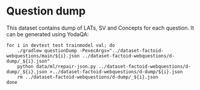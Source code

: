 Question dump
=============

This dataset contains dump of LATs, SV and Concepts for each question. It can be generated using YodaQA:

	for i in devtest test trainmodel val; do
		./gradlew questionDump -PexecArgs="../dataset-factoid-webquestions/main/${i}.json ../dataset-factoid-webquestions/d-dump/_${i}.json"
		python data/ml/repair-json.py ../dataset-factoid-webquestions/d-dump/_${i}.json >../dataset-factoid-webquestions/d-dump/${i}.json
		rm ../dataset-factoid-webquestions/d-dump/_${i}.json
	done
